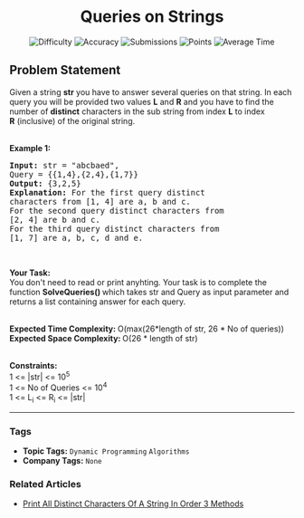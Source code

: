 <h1 align="center">Queries on Strings</h1>

<p align="center">
  <img alt="Difficulty" title="Difficulty" src="https://custom-icon-badges.demolab.com/badge/Difficulty: Medium-1F222E?style=for-the-badge&logoColor=white&logo=fire"/>
  <img alt="Accuracy" title="Accuracy" src="https://custom-icon-badges.demolab.com/badge/Accuracy: 55.84%25-1F222E?style=for-the-badge&logoColor=white&logo=target"/>
  <img alt="Submissions" title="Submissions" src="https://custom-icon-badges.demolab.com/badge/Submissions: 8K+-1F222E?style=for-the-badge&logoColor=white&logo=repo"/>
  <img alt="Points" title="Points" src="https://custom-icon-badges.demolab.com/badge/Points: 4-1F222E?style=for-the-badge&logoColor=white&logo=award"/>
  <img alt="Average Time" title="Average Time" src="https://custom-icon-badges.demolab.com/badge/Average%20Time: 20m-1F222E?style=for-the-badge&logoColor=white&logo=clock"/>
</p>

## Problem Statement

Given a string <b>str</b> you have to answer several queries on that string. In each query you will be provided two values <b>L</b> and <b>R</b> and you have to find the number of <b>distinct</b> characters in the sub string from index <b>L</b> to index <b>R</b> (inclusive) of the original string.<br> 

<b>Example 1:</b>

<pre><b>Input: </b>str = "abcbaed",
Query = {{1,4},{2,4},{1,7}}
<b>Output: </b>{3,2,5}
<b>Explanation: </b>For the first query distinct 
characters from [1, 4] are a, b and c.
For the second query distinct characters from
[2, 4] are b and c.
For the third query distinct characters from
[1, 7] are a, b, c, d and e.
</pre>

 

<b>Your Task:</b><br>You don't need to read or print anyhting. Your task is to complete the function <b>SolveQueries() </b>which takes str and Query as input parameter and returns a list containing answer for each query.<br> 

<b>Expected Time Complexity: </b>O(max(26*length of str, 26 * No of queries))<br><b>Expected Space Complexity: </b>O(26 * length of str)<br> 

<b>Constraints:</b><br>1 <= |str| <= 10<sup>5</sup><br>1 <= No of Queries <= 10<sup>4</sup><br>1 <= L<sub>i</sub> <= R<sub>i</sub> <= |str|


<hr>

### Tags
- **Topic Tags:** `Dynamic Programming` `Algorithms`
- **Company Tags:** `None`

### Related Articles
- [Print All Distinct Characters Of A String In Order 3 Methods](https://www.geeksforgeeks.org/print-all-distinct-characters-of-a-string-in-order-3-methods/)
